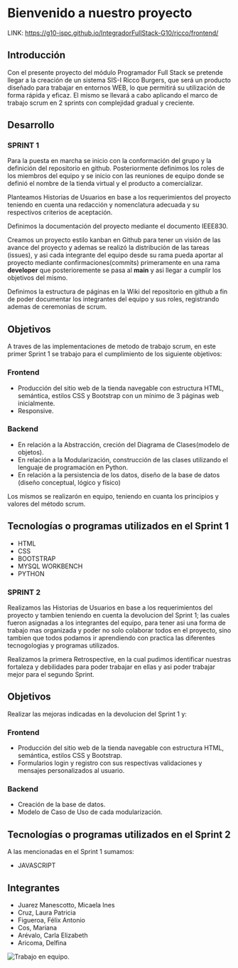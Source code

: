 # Bienvenido a nuestro proyecto
LINK: https://g10-ispc.github.io/IntegradorFullStack-G10/ricco/frontend/
## Introducción

Con el presente proyecto del módulo Programador Full Stack se pretende llegar a la creación de un sistema SIS-I Ricco Burgers, que será un producto diseñado para trabajar en entornos WEB, lo que permitirá su utilización de forma rápida y eficaz. 
El mismo se llevará a cabo aplicando el marco de trabajo scrum en 2 sprints con complejidad gradual y creciente.

## Desarrollo

### SPRINT 1
Para la puesta en marcha se inicio con la conformación del grupo y la definición del repositorio en github. Posteriormente definimos los roles de los miembros del equipo y se inicio con las reuniones de equipo donde se definió el nombre de la tienda virtual y el producto a comercializar.

Planteamos Historias de Usuarios en base a los requerimientos del proyecto teniendo en cuenta una redacción y nomenclatura adecuada y su respectivos criterios de aceptación.  

Definimos la documentación del proyecto mediante el documento IEEE830.

Creamos un proyecto estilo kanban en Github para tener un visión de las avance del proyecto y ademas se realizó la distribución de las tareas (issues), y asi cada integrante del equipo desde su rama pueda aportar al proyecto mediante confirmaciones(commits) primeramente en una rama **developer** que posterioremente se pasa al **main** y asi llegar a cumplir los objetivos del mismo.

Definimos la estructura de páginas en la Wiki del repositorio en github a fin de poder documentar los integrantes del equipo y sus roles, registrando ademas de ceremonias de scrum.


## Objetivos 
A traves de las implementaciones de metodo de trabajo scrum, en este primer Sprint 1 se trabajo para el cumplimiento de los siguiente objetivos:
### Frontend
+ Producción del sitio web de la tienda navegable con estructura HTML, semántica, estilos CSS y Bootstrap con un mínimo de 3 páginas web inicialmente.
+ Responsive.
### Backend
+ En relación a la Abstracción, creción del Diagrama de Clases(modelo de objetos). 
+ En relación a la Modularización, construcción de las clases utilizando el lenguaje de programación en Python.
+ En relación a la persistencia de los datos, diseño de la base de datos (diseño conceptual, lógico y físico)

Los mismos se realizarón en equipo, teniendo en cuanta los principios y valores del método scrum.

## Tecnologías o programas utilizados en el Sprint 1
+ HTML
+ CSS
+ BOOTSTRAP
+ MYSQL WORKBENCH
+ PYTHON


### SPRINT 2
Realizamos las Historias de Usuarios en base a los requerimientos del proyecto y tambien teniendo en cuenta  la devolucion del Sprint 1; las cuales fueron asignadas a los integrantes del equipo, para tener asi una forma de trabajo mas organizada y poder no solo colaborar todos en el proyecto, sino tambien que todos podamos ir aprendiendo con practica las diferentes tecnogologias y programas utilizados.

Realizamos la primera Retrospective, en la cual pudimos identificar nuestras fortaleza y debilidades para poder trabajar en ellas y asi poder trabajar mejor para el segundo Sprint. 

## Objetivos 
Realizar las mejoras indicadas en la devolucion del Sprint 1 y:
### Frontend
+ Producción del sitio web de la tienda navegable con estructura HTML, semántica, estilos CSS y Bootstrap.
+ Formularios login y registro con sus respectivas validaciones y mensajes personalizados al usuario.
### Backend
+ Creación de la base de datos. 
+ Modelo de Caso de Uso de cada modularización.


## Tecnologías o programas utilizados en el Sprint 2
A las mencionadas en el Sprint 1 sumamos:
+ JAVASCRIPT


## Integrantes
+ Juarez Manescotto, Micaela Ines 
+ Cruz, Laura Patricia 
+ Figueroa, Félix Antonio 
+ Cos, Mariana
+ Arévalo, Carla Elizabeth
+ Aricoma, Delfina

![Trabajo en equipo.](https://img.freepik.com/vetores-gratis/tecnologia-hackathon-com-designer-grafico-e-desenvolvedores-de-programadores-de-computador_88138-900.jpg)


